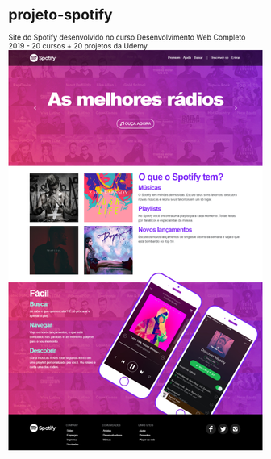 # projeto-spotify
Site do Spotify desenvolvido no curso Desenvolvimento Web Completo 2019 - 20 cursos + 20 projetos da Udemy.
![Spotify](imagens/screen-projeto-inicial-spotify.png)
